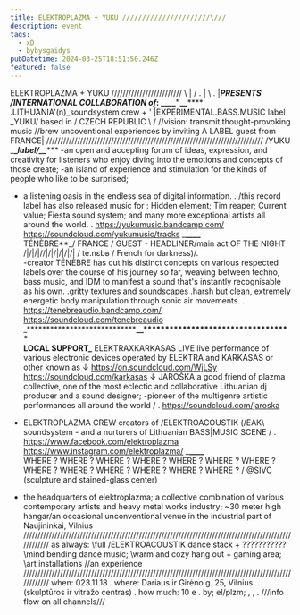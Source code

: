 ```yaml
---
title: ELEKTROPLAZMA + YUKU //////////////////////\///
description: event
tags:
  - xD
  - bybysgaidys
pubDatetime: 2024-03-25T18:51:50.246Z
featured: false
---
```


ELEKTROPLAZMA + YUKU //////////////////////\///
\ | / . | \ . |**_PRESENTS
/INTERNATIONAL COLLABORATION of_: **\_\_\_\_****"******\_\_******
.LITHUANIA'(n)\_soundsystem crew + '
|EXPERIMENTAL.BASS.MUSIC label \_YUKU/ based in / CZECH REPUBLIC \ \/
//vision: transmit thought-provoking music //brew uncoventional experiences by inviting A
LABEL guest from FRANCE|
/////////////////////////////////////////////////////////////////////////////
/YUKU \_**\_**label*/**************************\_\_**************************
-an open and accepting forum of ideas, expression, and creativity for listeners who enjoy diving into the emotions and concepts of those create;
-an island of experience and stimulation for the kinds of people who like to be surprised;
* a listening oasis in the endless sea of digital information.
.
/this record label has also released music for :
Hidden element; Tim reaper; Current value; Fiesta sound system; and many more exceptional artists all around the world.
.
https://yukumusic.bandcamp.com/
https://soundcloud.com/yukumusic/tracks
\_********************************\_\_\_\_********************************\
TÉNÈBRE**\_/ FRANCE / GUEST - HEADLINER/main act OF THE NIGHT /|/|/|//|/|/|\/|/|/|
/ te.nɛbʁ / French for darkness)/\.\
-creator TÉNÈBRE has cut his distinct concepts on various respected labels over the course of his journey so far,
weaving between techno, bass music, and IDM to manifest a sound that's instantly recognisable as his own.
.gritty textures and soundscapes
.harsh but clean, extremely energetic body manipulation through sonic air movements.
.
https://tenebreaudio.bandcamp.com/
https://soundcloud.com/tenebreaudio
\_********************************\_\_**********************************\
LOCAL SUPPORT**\_**
ELEKTRAXKARKASAS LIVE
live performance of various electronic devices operated by ELEKTRA and KARKASAS or other known as ↓
https://on.soundcloud.com/WjLSy
https://soundcloud.com/karkasas
↓
JAROŠKA
a good friend of plazma collective, one of the most eclectic and collaborative Lithuanian dj producer and a sound designer;
-pioneer of the multigenre artistic performances all around the world /
.
https://soundcloud.com/jaroska

- ELEKTROPLAZMA CREW
  creators of /ELEKTROACOUSTIK (/EAK\\ soundsystem - and a nurturers of Lithuanian BASS|MUSIC SCENE /
  .
  https://www.facebook.com/elektroplazma
  https://www.instagram.com/elektroplazma/
  \_********************************\_\_\_\_********************************\
  WHERE ? WHERE ? WHERE ? WHERE ? WHERE ? WHERE ? WHERE ? WHERE ? WHERE ? WHERE ? WHERE ? WHERE ? WHERE ?
  /
  @SIVC (sculpture and stained-glass center)

* the headquarters of elektroplazma;
  a collective combination of various contemporary artists and heavy metal works industry;
  ~30 meter high hangar/an occasional unconventional venue in the industrial part of Naujininkai, Vilnius
  ////////////////////////////////////////////////////////////////////////////////////////////////////////
  as always:
  \full /ELEKTROACOUSTIK dance stack + ???????????
  \mind bending dance music;
  \warm and cozy hang out + gaming area;
  \art installations
  //an experience
  ////////////////////////////////////////////////////////////////////////////////////////////////////////
  when: 023.11.18
  .
  where: Dariaus ir Girėno g. 25, Vilnius (skulptūros ir vitražo centras)
  .
  how much: 10 e
  .
  by; el/plzm;
  ,
  ,
  .
  ///info flow on all channels///
